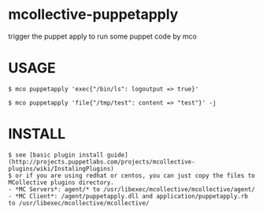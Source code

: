mcollective-puppetapply
=======================

trigger the puppet apply to run some puppet code by mco

USAGE
====

    $ mco puppetapply 'exec{"/bin/ls": logoutput => true}'
	
	$ mco puppetapply 'file{"/tmp/test": content => "test"}' -j
	
INSTALL
====

	$ see [basic plugin install guide](http://projects.puppetlabs.com/projects/mcollective-plugins/wiki/InstalingPlugins)
	$ or if you are using redhat or centos, you can just copy the files to MCollective plugins directory.
	- *MC Servers*: agent/* to /usr/libexec/mcollective/mcollective/agent/
	- *MC Client*: /agent/puppetapply.dll and application/puppetapply.rb to /usr/libexec/mcollective/mcollective/

